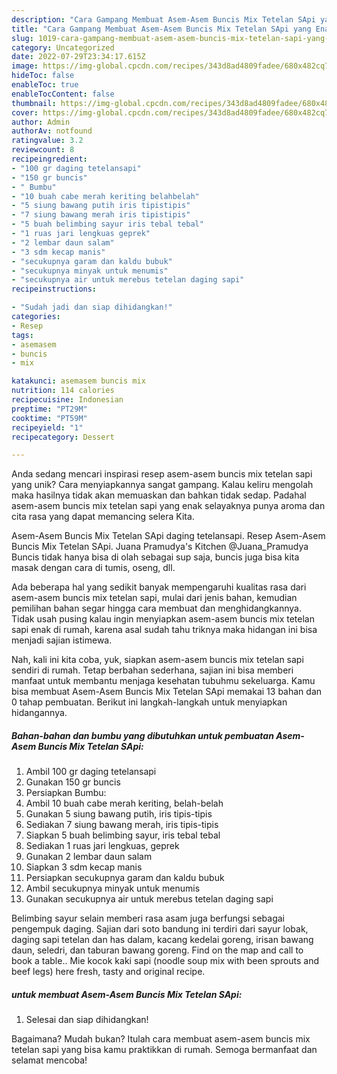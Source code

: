 ```yaml
---
description: "Cara Gampang Membuat Asem-Asem Buncis Mix Tetelan SApi yang Enak"
title: "Cara Gampang Membuat Asem-Asem Buncis Mix Tetelan SApi yang Enak"
slug: 1019-cara-gampang-membuat-asem-asem-buncis-mix-tetelan-sapi-yang-enak
category: Uncategorized
date: 2022-07-29T23:34:17.615Z
image: https://img-global.cpcdn.com/recipes/343d8ad4809fadee/680x482cq70/asem-asem-buncis-mix-tetelan-sapi-foto-resep-utama.jpg
hideToc: false
enableToc: true
enableTocContent: false
thumbnail: https://img-global.cpcdn.com/recipes/343d8ad4809fadee/680x482cq70/asem-asem-buncis-mix-tetelan-sapi-foto-resep-utama.jpg
cover: https://img-global.cpcdn.com/recipes/343d8ad4809fadee/680x482cq70/asem-asem-buncis-mix-tetelan-sapi-foto-resep-utama.jpg
author: Admin
authorAv: notfound
ratingvalue: 3.2
reviewcount: 8
recipeingredient:
- "100 gr daging tetelansapi"
- "150 gr buncis"
- " Bumbu"
- "10 buah cabe merah keriting belahbelah"
- "5 siung bawang putih iris tipistipis"
- "7 siung bawang merah iris tipistipis"
- "5 buah belimbing sayur iris tebal tebal"
- "1 ruas jari lengkuas geprek"
- "2 lembar daun salam"
- "3 sdm kecap manis"
- "secukupnya garam dan kaldu bubuk"
- "secukupnya minyak untuk menumis"
- "secukupnya air untuk merebus tetelan daging sapi"
recipeinstructions:

- "Sudah jadi dan siap dihidangkan!"
categories:
- Resep
tags:
- asemasem
- buncis
- mix

katakunci: asemasem buncis mix 
nutrition: 114 calories
recipecuisine: Indonesian
preptime: "PT29M"
cooktime: "PT59M"
recipeyield: "1"
recipecategory: Dessert

---
```





Anda sedang mencari inspirasi resep asem-asem buncis mix tetelan sapi yang unik? Cara menyiapkannya sangat gampang. Kalau keliru mengolah maka hasilnya tidak akan memuaskan dan bahkan tidak sedap. Padahal asem-asem buncis mix tetelan sapi yang enak selayaknya punya aroma dan cita rasa yang dapat memancing selera Kita.





Asem-Asem Buncis Mix Tetelan SApi daging tetelansapi. Resep Asem-Asem Buncis Mix Tetelan SApi. Juana Pramudya&#39;s Kitchen @Juana_Pramudya Buncis tidak hanya bisa di olah sebagai sup saja, buncis juga bisa kita masak dengan cara di tumis, oseng, dll.

Ada beberapa hal yang sedikit banyak mempengaruhi kualitas rasa dari asem-asem buncis mix tetelan sapi, mulai dari jenis bahan, kemudian pemilihan bahan segar hingga cara membuat dan menghidangkannya. Tidak usah pusing kalau ingin menyiapkan asem-asem buncis mix tetelan sapi enak di rumah, karena asal sudah tahu triknya maka hidangan ini bisa menjadi sajian istimewa.






Nah, kali ini kita coba, yuk, siapkan asem-asem buncis mix tetelan sapi sendiri di rumah. Tetap berbahan sederhana, sajian ini bisa memberi manfaat untuk membantu menjaga kesehatan tubuhmu sekeluarga. Kamu bisa membuat Asem-Asem Buncis Mix Tetelan SApi memakai 13 bahan dan 0 tahap pembuatan. Berikut ini langkah-langkah untuk menyiapkan hidangannya.

<!--inarticleads1-->

##### Bahan-bahan dan bumbu yang dibutuhkan untuk pembuatan Asem-Asem Buncis Mix Tetelan SApi:

1. Ambil 100 gr daging tetelansapi
1. Gunakan 150 gr buncis
1. Persiapkan  Bumbu:
1. Ambil 10 buah cabe merah keriting, belah-belah
1. Gunakan 5 siung bawang putih, iris tipis-tipis
1. Sediakan 7 siung bawang merah, iris tipis-tipis
1. Siapkan 5 buah belimbing sayur, iris tebal tebal
1. Sediakan 1 ruas jari lengkuas, geprek
1. Gunakan 2 lembar daun salam
1. Siapkan 3 sdm kecap manis
1. Persiapkan secukupnya garam dan kaldu bubuk
1. Ambil secukupnya minyak untuk menumis
1. Gunakan secukupnya air untuk merebus tetelan daging sapi


Belimbing sayur selain memberi rasa asam juga berfungsi sebagai pengempuk daging. Sajian dari soto bandung ini terdiri dari sayur lobak, daging sapi tetelan dan has dalam, kacang kedelai goreng, irisan bawang daun, seledri, dan taburan bawang goreng. Find on the map and call to book a table.. Mie kocok kaki sapi (noodle soup mix with been sprouts and beef legs) here fresh, tasty and original recipe. 

<!--inarticleads2-->

#####  untuk membuat Asem-Asem Buncis Mix Tetelan SApi:


1. Selesai dan siap dihidangkan!



Bagaimana? Mudah bukan? Itulah cara membuat asem-asem buncis mix tetelan sapi yang bisa kamu praktikkan di rumah. Semoga bermanfaat dan selamat mencoba!
